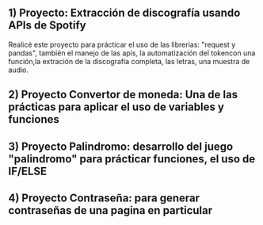 ## 1) Proyecto: Extracción de discografía usando APIs de Spotify
Realicé este proyecto para prácticar el uso de las librerias: "request y pandas", también el manejo de las apis, la automatización del tokencon una función,la extración de la discografía
completa, las letras, una muestra de audio. 

## 2) Proyecto Convertor de moneda: Una de las prácticas para aplicar el uso de variables y funciones
## 3) Proyecto Palindromo: desarrollo del juego "palindromo" para prácticar funciones, el uso de IF/ELSE
## 4) Proyecto Contraseña: para generar contraseñas de una pagina en particular
